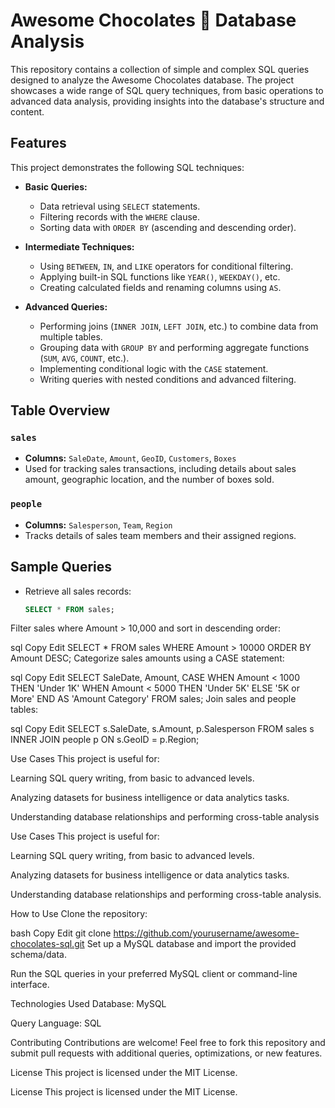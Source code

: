 # Awesome Chocolates 🍫 Database Analysis 

This repository contains a collection of simple and complex SQL queries designed to analyze the Awesome Chocolates database. The project showcases a wide range of SQL query techniques, from basic operations to advanced data analysis, providing insights into the database's structure and content.

## Features

This project demonstrates the following SQL techniques:

- **Basic Queries:**
  - Data retrieval using `SELECT` statements.
  - Filtering records with the `WHERE` clause.
  - Sorting data with `ORDER BY` (ascending and descending order).
  
- **Intermediate Techniques:**
  - Using `BETWEEN`, `IN`, and `LIKE` operators for conditional filtering.
  - Applying built-in SQL functions like `YEAR()`, `WEEKDAY()`, etc.
  - Creating calculated fields and renaming columns using `AS`.

- **Advanced Queries:**
  - Performing joins (`INNER JOIN`, `LEFT JOIN`, etc.) to combine data from multiple tables.
  - Grouping data with `GROUP BY` and performing aggregate functions (`SUM`, `AVG`, `COUNT`, etc.).
  - Implementing conditional logic with the `CASE` statement.
  - Writing queries with nested conditions and advanced filtering.

## Table Overview

### `sales`
- **Columns:** `SaleDate`, `Amount`, `GeoID`, `Customers`, `Boxes`
- Used for tracking sales transactions, including details about sales amount, geographic location, and the number of boxes sold.

### `people`
- **Columns:** `Salesperson`, `Team`, `Region`
- Tracks details of sales team members and their assigned regions.

## Sample Queries

- Retrieve all sales records:
  ```sql
  SELECT * FROM sales;

Filter sales where Amount > 10,000 and sort in descending order:

sql
Copy
Edit
SELECT * FROM sales WHERE Amount > 10000 ORDER BY Amount DESC;
Categorize sales amounts using a CASE statement:

sql
Copy
Edit
SELECT SaleDate, Amount,
    CASE
        WHEN Amount < 1000 THEN 'Under 1K'
        WHEN Amount < 5000 THEN 'Under 5K'
        ELSE '5K or More'
    END AS 'Amount Category'
FROM sales;
Join sales and people tables:

sql
Copy
Edit
SELECT s.SaleDate, s.Amount, p.Salesperson
FROM sales s
INNER JOIN people p ON s.GeoID = p.Region;

Use Cases
This project is useful for:

Learning SQL query writing, from basic to advanced levels.

Analyzing datasets for business intelligence or data analytics tasks.

Understanding database relationships and performing cross-table analysis

Use Cases
This project is useful for:

Learning SQL query writing, from basic to advanced levels.

Analyzing datasets for business intelligence or data analytics tasks.

Understanding database relationships and performing cross-table analysis.

How to Use
Clone the repository:

bash
Copy
Edit
git clone https://github.com/yourusername/awesome-chocolates-sql.git
Set up a MySQL database and import the provided schema/data.

Run the SQL queries in your preferred MySQL client or command-line interface.

Technologies Used
Database: MySQL

Query Language: SQL

Contributing
Contributions are welcome! Feel free to fork this repository and submit pull requests with additional queries, optimizations, or new features.

License
This project is licensed under the MIT License.

License
This project is licensed under the MIT License.
